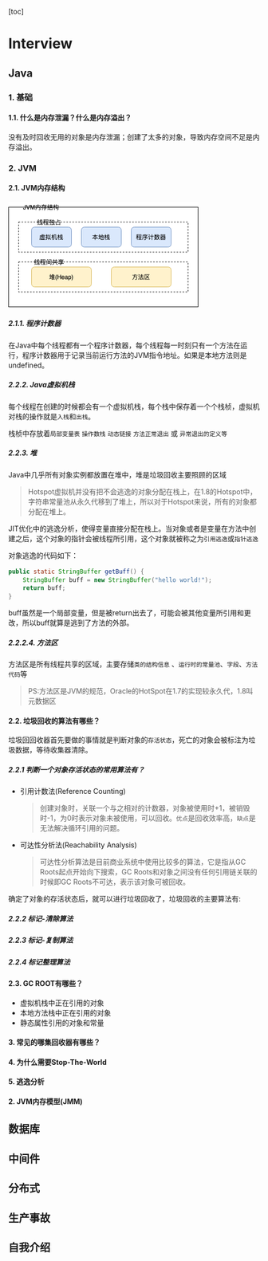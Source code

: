 [toc]

# Interview

## Java

### 1. 基础

#### 1.1. 什么是内存泄漏？什么是内存溢出？

没有及时回收无用的对象是内存泄漏；创建了太多的对象，导致内存空间不足是内存溢出。

### 2. JVM 

#### 2.1. JVM内存结构

![JVM内存结构](images/JVM内存结构.PNG)

##### 2.1.1. 程序计数器

在Java中每个线程都有一个程序计数器，每个线程每一时刻只有一个方法在运行，程序计数器用于记录当前运行方法的JVM指令地址。如果是本地方法则是undefined。

##### 2.2.2. Java虚拟机栈

每个线程在创建的时候都会有一个虚拟机栈，每个栈中保存着一个个栈桢，虚拟机对栈的操作就是`入栈`和`出栈`。

栈桢中存放着`局部变量表` `操作数栈` `动态链接` `方法正常退出` 或 `异常退出的定义等`

##### 2.2.3. 堆

Java中几乎所有对象实例都放置在堆中，堆是垃圾回收主要照顾的区域

> Hotspot虚拟机并没有把不会逃逸的对象分配在栈上，在1.8的Hotspot中，字符串常量池从永久代移到了堆上，所以对于Hotspot来说，所有的对象都分配在堆上。

JIT优化中的逃逸分析，使得变量直接分配在栈上。当对象或者是变量在方法中创建之后，这个对象的指针会被线程所引用，这个对象就被称之为`引用逃逸`或`指针逃逸`

对象逃逸的代码如下：

```java
public static StringBuffer getBuff() {
    StringBuffer buff = new StringBuffer("hello world!");
    return buff;
}
```

buff虽然是一个局部变量，但是被return出去了，可能会被其他变量所引用和更改，所以buff就算是逃到了方法的外部。

##### 2.2.2.4. 方法区

方法区是所有线程共享的区域，主要存储`类的结构信息` 、`运行时的常量池`、`字段`、`方法代码`等

> PS:方法区是JVM的规范，Oracle的HotSpot在1.7的实现较永久代，1.8叫元数据区



#### 2.2. 垃圾回收的算法有哪些？

垃圾回回收器首先要做的事情就是判断对象的`存活状态`，死亡的对象会被标注为垃圾数据，等待收集器清除。

##### 2.2.1 判断一个对象存活状态的常用算法有？

- 引用计数法(Reference Counting)

  > 创建对象时，关联一个与之相对的计数器，对象被使用时+1，被销毁时-1，为0时表示对象未被使用，可以回收。`优点`是回收效率高，`缺点`是无法解决循环引用的问题。

- 可达性分析法(Reachability Analysis)

  > 可达性分析算法是目前商业系统中使用比较多的算法，它是指从GC Roots起点开始向下搜索，GC Roots和对象之间没有任何引用链关联的时候即GC Roots不可达，表示该对象可被回收。



确定了对象的存活状态后，就可以进行垃圾回收了，垃圾回收的主要算法有:

##### 2.2.2 标记-清除算法

##### 2.2.3 标记-复制算法

##### 2.2.4 标记整理算法



#### 2.3. GC ROOT有哪些？

- 虚拟机栈中正在引用的对象
- 本地方法栈中正在引用的对象
- 静态属性引用的对象和常量

#### 3. 常见的哪集回收器有哪些？

#### 4. 为什么需要Stop-The-World

#### 5. 逃逸分析







#### 2. JVM内存模型(JMM)



## 数据库



## 中间件



## 分布式



## 生产事故



## 自我介绍


